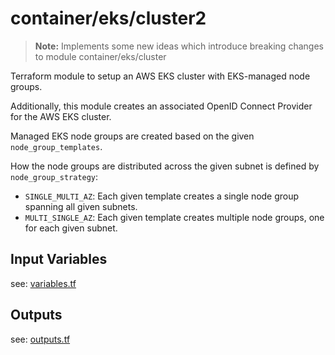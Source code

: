 # container/eks/cluster2 

> __Note:__ Implements some new ideas which introduce breaking changes to module container/eks/cluster

Terraform module to setup an AWS EKS cluster with EKS-managed node groups.

Additionally, this module creates an associated OpenID Connect Provider for the AWS EKS cluster.

Managed EKS node groups are created based on the given `node_group_templates`. 

How the node groups are distributed across the given subnet is defined by `node_group_strategy`:

* `SINGLE_MULTI_AZ`: Each given template creates a single node group spanning all given subnets.
* `MULTI_SINGLE_AZ`: Each given template creates multiple node groups, one for each given subnet.

## Input Variables

see: [variables.tf](variables.tf)

## Outputs

see: [outputs.tf](outputs.tf)

